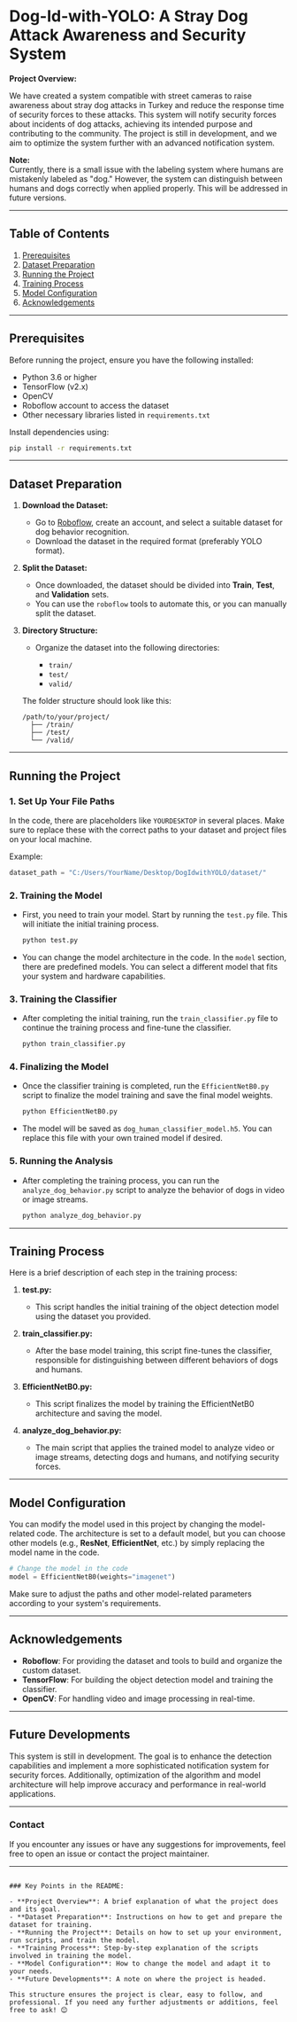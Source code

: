 # Dog-Id-with-YOLO: A Stray Dog Attack Awareness and Security System

**Project Overview:**

We have created a system compatible with street cameras to raise awareness about stray dog attacks in Turkey and reduce the response time of security forces to these attacks. This system will notify security forces about incidents of dog attacks, achieving its intended purpose and contributing to the community. The project is still in development, and we aim to optimize the system further with an advanced notification system.

**Note:**  
Currently, there is a small issue with the labeling system where humans are mistakenly labeled as "dog." However, the system can distinguish between humans and dogs correctly when applied properly. This will be addressed in future versions.

---

## Table of Contents

1. [Prerequisites](#prerequisites)
2. [Dataset Preparation](#dataset-preparation)
3. [Running the Project](#running-the-project)
4. [Training Process](#training-process)
5. [Model Configuration](#model-configuration)
6. [Acknowledgements](#acknowledgements)

---

## Prerequisites

Before running the project, ensure you have the following installed:

- Python 3.6 or higher
- TensorFlow (v2.x)
- OpenCV
- Roboflow account to access the dataset
- Other necessary libraries listed in `requirements.txt`

Install dependencies using:

```bash
pip install -r requirements.txt
````

---

## Dataset Preparation

1. **Download the Dataset:**

   * Go to [Roboflow](https://roboflow.com), create an account, and select a suitable dataset for dog behavior recognition.
   * Download the dataset in the required format (preferably YOLO format).

2. **Split the Dataset:**

   * Once downloaded, the dataset should be divided into **Train**, **Test**, and **Validation** sets.
   * You can use the `roboflow` tools to automate this, or you can manually split the dataset.

3. **Directory Structure:**

   * Organize the dataset into the following directories:

     * `train/`
     * `test/`
     * `valid/`

   The folder structure should look like this:

   ```
   /path/to/your/project/
     ├── /train/
     ├── /test/
     └── /valid/
   ```

---

## Running the Project

### 1. **Set Up Your File Paths**

In the code, there are placeholders like `YOURDESKTOP` in several places. Make sure to replace these with the correct paths to your dataset and project files on your local machine.

Example:

```python
dataset_path = "C:/Users/YourName/Desktop/DogIdwithYOLO/dataset/"
```

### 2. **Training the Model**

* First, you need to train your model. Start by running the `test.py` file. This will initiate the initial training process.

  ```bash
  python test.py
  ```

* You can change the model architecture in the code. In the `model` section, there are predefined models. You can select a different model that fits your system and hardware capabilities.

### 3. **Training the Classifier**

* After completing the initial training, run the `train_classifier.py` file to continue the training process and fine-tune the classifier.

  ```bash
  python train_classifier.py
  ```

### 4. **Finalizing the Model**

* Once the classifier training is completed, run the `EfficientNetB0.py` script to finalize the model training and save the final model weights.

  ```bash
  python EfficientNetB0.py
  ```

* The model will be saved as `dog_human_classifier_model.h5`. You can replace this file with your own trained model if desired.

### 5. **Running the Analysis**

* After completing the training process, you can run the `analyze_dog_behavior.py` script to analyze the behavior of dogs in video or image streams.

  ```bash
  python analyze_dog_behavior.py
  ```

---

## Training Process

Here is a brief description of each step in the training process:

1. **test.py:**

   * This script handles the initial training of the object detection model using the dataset you provided.

2. **train\_classifier.py:**

   * After the base model training, this script fine-tunes the classifier, responsible for distinguishing between different behaviors of dogs and humans.

3. **EfficientNetB0.py:**

   * This script finalizes the model by training the EfficientNetB0 architecture and saving the model.

4. **analyze\_dog\_behavior.py:**

   * The main script that applies the trained model to analyze video or image streams, detecting dogs and humans, and notifying security forces.

---

## Model Configuration

You can modify the model used in this project by changing the model-related code. The architecture is set to a default model, but you can choose other models (e.g., **ResNet**, **EfficientNet**, etc.) by simply replacing the model name in the code.

```python
# Change the model in the code
model = EfficientNetB0(weights="imagenet")
```

Make sure to adjust the paths and other model-related parameters according to your system's requirements.

---

## Acknowledgements

* **Roboflow**: For providing the dataset and tools to build and organize the custom dataset.
* **TensorFlow**: For building the object detection model and training the classifier.
* **OpenCV**: For handling video and image processing in real-time.

---

## Future Developments

This system is still in development. The goal is to enhance the detection capabilities and implement a more sophisticated notification system for security forces. Additionally, optimization of the algorithm and model architecture will help improve accuracy and performance in real-world applications.

---

### Contact

If you encounter any issues or have any suggestions for improvements, feel free to open an issue or contact the project maintainer.

---

```

### Key Points in the README:

- **Project Overview**: A brief explanation of what the project does and its goal.
- **Dataset Preparation**: Instructions on how to get and prepare the dataset for training.
- **Running the Project**: Details on how to set up your environment, run scripts, and train the model.
- **Training Process**: Step-by-step explanation of the scripts involved in training the model.
- **Model Configuration**: How to change the model and adapt it to your needs.
- **Future Developments**: A note on where the project is headed.

This structure ensures the project is clear, easy to follow, and professional. If you need any further adjustments or additions, feel free to ask! 😊
```
